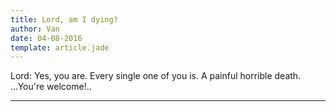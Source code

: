 ```yaml
---
title: Lord, am I dying?
author: Van
date: 04-08-2016
template: article.jade
---
```


Lord: Yes, you are. Every single one of you is. A painful horrible death. <br>...You're welcome!..  

---







